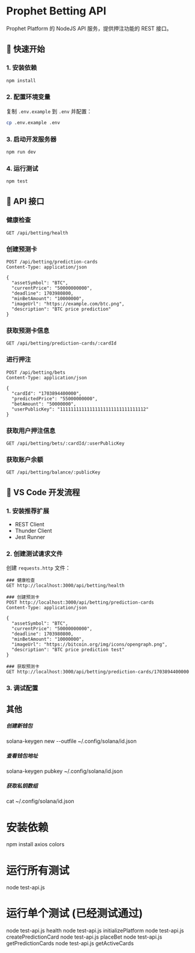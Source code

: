 # Prophet Betting API

Prophet Platform 的 NodeJS API 服务，提供押注功能的 REST 接口。

## 🚀 快速开始

### 1. 安装依赖
```bash
npm install
```

### 2. 配置环境变量
复制 `.env.example` 到 `.env` 并配置：
```bash
cp .env.example .env
```

### 3. 启动开发服务器
```bash
npm run dev
```

### 4. 运行测试
```bash
npm test
```

## 📡 API 接口

### 健康检查
```
GET /api/betting/health
```

### 创建预测卡
```
POST /api/betting/prediction-cards
Content-Type: application/json

{
  "assetSymbol": "BTC",
  "currentPrice": "50000000000",
  "deadline": 1703980800,
  "minBetAmount": "10000000",
  "imageUrl": "https://example.com/btc.png",
  "description": "BTC price prediction"
}
```

### 获取预测卡信息
```
GET /api/betting/prediction-cards/:cardId
```

### 进行押注
```
POST /api/betting/bets
Content-Type: application/json

{
  "cardId": "1703894400000",
  "predictedPrice": "55000000000",
  "betAmount": "50000000",
  "userPublicKey": "11111111111111111111111111111112"
}
```

### 获取用户押注信息
```
GET /api/betting/bets/:cardId/:userPublicKey
```

### 获取账户余额
```
GET /api/betting/balance/:publicKey
```

## 🧪 VS Code 开发流程

### 1. 安装推荐扩展
- REST Client
- Thunder Client
- Jest Runner

### 2. 创建测试请求文件
创建 `requests.http` 文件：

```http
### 健康检查
GET http://localhost:3000/api/betting/health

### 创建预测卡
POST http://localhost:3000/api/betting/prediction-cards
Content-Type: application/json

{
  "assetSymbol": "BTC",
  "currentPrice": "50000000000",
  "deadline": 1703980800,
  "minBetAmount": "10000000",
  "imageUrl": "https://bitcoin.org/img/icons/opengraph.png",
  "description": "BTC price prediction test"
}

### 获取预测卡
GET http://localhost:3000/api/betting/prediction-cards/1703894400000
```

### 3. 调试配置



## 其他
##### 创建新钱包
solana-keygen new --outfile ~/.config/solana/id.json

##### 查看钱包地址
solana-keygen pubkey ~/.config/solana/id.json

##### 获取私钥数组
cat ~/.config/solana/id.json


# 安装依赖
npm install axios colors

# 运行所有测试
node test-api.js

# 运行单个测试 (已经测试通过)
node test-api.js health
node test-api.js initializePlatform
node test-api.js createPredictionCard
node test-api.js placeBet
node test-api.js getPredictionCards
node test-api.js getActiveCards